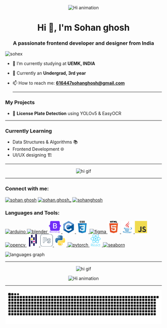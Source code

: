 <p align="center">
  <img src="https://readme-typing-svg.demolab.com/?lines=Welcome+to+my+GitHub;Lets+Build+together!&center=true&width=380&height=45&color=A63A50&vCenter=true&size=25" alt="Hi animation" />
</p>

<h1 align="center">Hi 👋, I'm Sohan ghosh</h1>
<h3 align="center">A passionate frontend developer and designer from India</h3>

<p align="left"> <img src="https://komarev.com/ghpvc/?username=sohex&label=Profile%20views&color=0e75b6&style=flat" alt="sohex" /> </p>

- 🔭 I’m currently studying at **UEMK, INDIA**

- 🔭 Currently an **Undergrad, 3rd year**

- 📫 How to reach me:  **616447sohanghosh@gmail.com**

  ---

###  My Projects

- 🎯 **License Plate Detection** using YOLOv5 & EasyOCR

---

###  Currently Learning

- Data Structures & Algorithms 📚
- Frontend Development 🌐
- UI/UX designing 🏗️

---


  <p align="center">
  <img src="https://github.com/user-attachments/assets/75ad41a7-bb5e-4421-9001-b5ff55acf2ed" width="700" alt="hi gif">
</p>

---

<h3 align="left">Connect with me:</h3>
<p align="left">
<a href="https://linkedin.com/in/sohan ghosh" target="blank"><img align="center" src="https://raw.githubusercontent.com/rahuldkjain/github-profile-readme-generator/master/src/images/icons/Social/linked-in-alt.svg" alt="sohan ghosh" height="30" width="40" /></a>
<a href="https://instagram.com/sohan.ghosh_" target="blank"><img align="center" src="https://raw.githubusercontent.com/rahuldkjain/github-profile-readme-generator/master/src/images/icons/Social/instagram.svg" alt="sohan.ghosh_" height="30" width="40" /></a>
<a href="https://www.leetcode.com/sohanghosh" target="blank"><img align="center" src="https://raw.githubusercontent.com/rahuldkjain/github-profile-readme-generator/master/src/images/icons/Social/leet-code.svg" alt="sohanghosh" height="30" width="40" /></a>
</p>



<h3 align="left">Languages and Tools:</h3>
<p align="left"> <a href="https://www.arduino.cc/" target="_blank" rel="noreferrer"> <img src="https://cdn.worldvectorlogo.com/logos/arduino-1.svg" alt="arduino" width="40" height="40"/> </a> <a href="https://www.blender.org/" target="_blank" rel="noreferrer"> <img src="https://download.blender.org/branding/community/blender_community_badge_white.svg" alt="blender" width="40" height="40"/> </a> <a href="https://getbootstrap.com" target="_blank" rel="noreferrer"> <img src="https://raw.githubusercontent.com/devicons/devicon/master/icons/bootstrap/bootstrap-plain-wordmark.svg" alt="bootstrap" width="40" height="40"/> </a> <a href="https://www.cprogramming.com/" target="_blank" rel="noreferrer"> <img src="https://raw.githubusercontent.com/devicons/devicon/master/icons/c/c-original.svg" alt="c" width="40" height="40"/> </a> <a href="https://www.w3schools.com/css/" target="_blank" rel="noreferrer"> <img src="https://raw.githubusercontent.com/devicons/devicon/master/icons/css3/css3-original-wordmark.svg" alt="css3" width="40" height="40"/> </a> <a href="https://www.figma.com/" target="_blank" rel="noreferrer"> <img src="https://www.vectorlogo.zone/logos/figma/figma-icon.svg" alt="figma" width="40" height="40"/> </a> <a href="https://www.w3.org/html/" target="_blank" rel="noreferrer"> <img src="https://raw.githubusercontent.com/devicons/devicon/master/icons/html5/html5-original-wordmark.svg" alt="html5" width="40" height="40"/> </a> <a href="https://www.java.com" target="_blank" rel="noreferrer"> <img src="https://raw.githubusercontent.com/devicons/devicon/master/icons/java/java-original.svg" alt="java" width="40" height="40"/> </a> <a href="https://developer.mozilla.org/en-US/docs/Web/JavaScript" target="_blank" rel="noreferrer"> <img src="https://raw.githubusercontent.com/devicons/devicon/master/icons/javascript/javascript-original.svg" alt="javascript" width="40" height="40"/> </a> <a href="https://opencv.org/" target="_blank" rel="noreferrer"> <img src="https://www.vectorlogo.zone/logos/opencv/opencv-icon.svg" alt="opencv" width="40" height="40"/> </a> <a href="https://pandas.pydata.org/" target="_blank" rel="noreferrer"> <img src="https://raw.githubusercontent.com/devicons/devicon/2ae2a900d2f041da66e950e4d48052658d850630/icons/pandas/pandas-original.svg" alt="pandas" width="40" height="40"/> </a> <a href="https://www.photoshop.com/en" target="_blank" rel="noreferrer"> <img src="https://raw.githubusercontent.com/devicons/devicon/master/icons/photoshop/photoshop-line.svg" alt="photoshop" width="40" height="40"/> </a> <a href="https://www.python.org" target="_blank" rel="noreferrer"> <img src="https://raw.githubusercontent.com/devicons/devicon/master/icons/python/python-original.svg" alt="python" width="40" height="40"/> </a> <a href="https://pytorch.org/" target="_blank" rel="noreferrer"> <img src="https://www.vectorlogo.zone/logos/pytorch/pytorch-icon.svg" alt="pytorch" width="40" height="40"/> </a> <a href="https://reactjs.org/" target="_blank" rel="noreferrer"> <img src="https://raw.githubusercontent.com/devicons/devicon/master/icons/react/react-original-wordmark.svg" alt="react" width="40" height="40"/> </a> <a href="https://seaborn.pydata.org/" target="_blank" rel="noreferrer"> <img src="https://seaborn.pydata.org/_images/logo-mark-lightbg.svg" alt="seaborn" width="40" height="40"/> </a> </p>



<div align="left">
<img src="https://github-readme-stats.vercel.app/api/top-langs?username=sohex&locale=en&hide_title=false&layout=compact&card_width=320&langs_count=5&theme=dracula&hide_border=false" height="150" alt="languages graph"  />
</div>

---

 <p align="center">
  <img src="https://github.com/user-attachments/assets/431a349b-fa36-4278-b27d-f5b10872bc42" width="600" alt="hi gif">
</p>



<p align="center">
  <img src="https://readme-typing-svg.demolab.com/?lines=Bye;See+You+Later!&center=true&width=380&height=45&color=A63A50&vCenter=true&size=25" alt="Hi animation" />
</p>

---

![Snake Animation](https://raw.githubusercontent.com/notlevi911/notlevi911/main/dist/github-contribution-grid-snake.svg)
